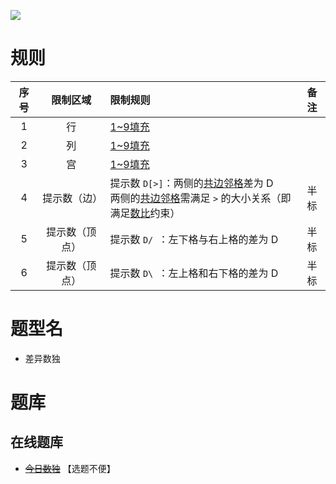 ![](https://cn.sudoku.today/pic/03/difference/60608_61511.png)

# 规则

| 序号  |  限制区域   | 限制规则                                                           | 备注  |
|:---:|:-------:|:---------------------------------------------------------------|:---:|
|  1  |    行    | [1~9填充]                                                        |     |
|  2  |    列    | [1~9填充]                                                        |     |
|  3  |    宫    | [1~9填充]                                                        |     |
|  4  | 提示数（边）  | 提示数 `D[>]`：两侧的[共边邻格]差为 D<br/>两侧的[共边邻格]需满足 `>` 的大小关系（即满足[数比]约束） | 半标  |
|  5  | 提示数（顶点） | 提示数 `D/ `：左下格与右上格的差为 D                                         | 半标  |
|  6  | 提示数（顶点） | 提示数 `D\ `：左上格和右下格的差为 D                                         | 半标  |

# 题型名

- 差异数独

# 题库

## 在线题库

- ~~[今日数独]~~ 【选题不便】

[1~9填充]: ../../../rules.md#1~9填充

[共边邻格]: ../../../rules.md#共边邻格

[数比]: ../../../rules.md#数比

[前X和]: ../../../rules.md#前X和

[今日数独]: https://cn.sudoku.today/g-differences-sudoku/
